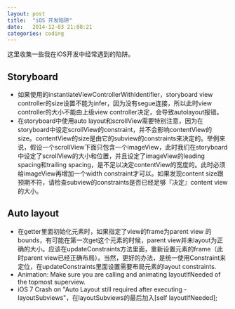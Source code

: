 ```yaml
---
layout: post
title:  "iOS 开发陷阱"
date:   2014-12-03 21:08:21
categories: coding
---
```


这里收集一些我在iOS开发中经常遇到的陷阱。

## Storyboard
* 如果使用的instantiateViewControllerWithIdentifier，storyboard view controller的size设置不能为infer，因为没有segue连接，所以此时view controller的大小不能由上级view controller决定，会导致autolayout报错。
* 在storyboard中使用auto layout和scrollView需要特别注意，因为在storyboard中设定scrollView的constraint，并不会影响contentView的size。contentView的size是由它的subview的constraints来决定的。举例来说，假设一个scrollView下面只包含一个imageView，此时我们在storyboard中设定了scrollView的大小和位置，并且设定了imageView的leading spacing和trailing spacing，是不足以决定contentView的宽度的。此时必须给imageView再增加一个width constraint才可以。如果发现content size跟预期不符，请检查subview的constraints是否已经足够『决定』content view的大小。

## Auto layout
* 在getter里面初始化元素时，如果指定了view的frame为parent view 的bounds，有可能在第一次get这个元素的时候，parent view并未layout为正确的大小。应该在updateConstraints方法里面，重新设置元素的frame（此时parent view已经正确布局）。当然，更好的办法，是统一使用Constraint来定位，在updateConstraints里面设置需要布局元素的layout constraints.
* Animation: Make sure you are calling and animating layoutIfNeeded of the topmost superview.
* iOS 7 Crash on "Auto Layout still required after executing -layoutSubviews"，在layoutSubviews的最后加入[self layoutIfNeeded];
